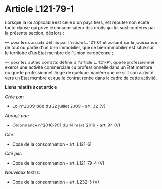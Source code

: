 # Article L121-79-1

Lorsque la loi applicable est celle d'un pays tiers, est réputée non écrite toute clause qui prive le consommateur des droits
qui lui sont conférés par la présente section, dès lors : 

― pour les contrats définis par l'article L. 121-61 et portant sur la jouissance de tout ou partie d'un bien immobilier, que
ce bien immobilier est situé sur le territoire d'un Etat membre de l'Union européenne ; 

― pour les autres contrats définis à l'article L. 121-61, que le professionnel exerce une activité commerciale ou
professionnelle dans un Etat membre ou que le professionnel dirige de quelque manière que ce soit son activité vers un Etat
membre et que le contrat rentre dans le cadre de cette activité.

**Liens relatifs à cet article**

_Créé par_:

  - Loi n°2009-888 du 22 juillet 2009 - art. 32 (V)

_Abrogé par_:

  - Ordonnance n°2016-301 du 14 mars 2016 - art. 34 (V)

_Cite_:

  - Code de la consommation - art. L121-61

_Cité par_:

  - Code de la consommation - art. L121-79-4 (V)

_Nouveaux textes_:

  - Code de la consommation - art. L232-6 (V)
